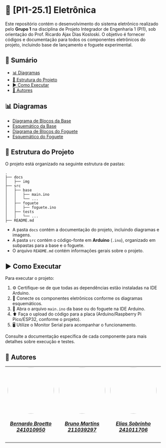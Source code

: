 # 🚀 [PI1-25.1] Eletrônica

Este repositório contém o desenvolvimento do sistema eletrônico realizado pelo **Grupo 1** na disciplina de Projeto Integrador de Engenharia 1 (PI1), sob orientação do Prof. Ricardo Ajax Dias Kosloski. O objetivo é fornecer códigos e documentação para todos os componentes eletrônicos do projeto, incluindo base de lançamento e foguete experimental.

## 📑 Sumário

- [📊 Diagramas](#diagramas)
- [📁 Estrutura do Projeto](#estrutura-do-projeto)
- [▶️ Como Executar](#como-executar)
- [👥 Autores](#autores)

## 📊 Diagramas

- [Diagrama de Blocos da Base](docs/img/blocos_base.png)
- [Esquemático da Base](docs/img/esquematico_base_julho.png)
- [Diagrama de Blocos do Foguete](docs/img/blocos_foguete.png)
- [Esquemático do Foguete](docs/img/esquematico_foguete.png)

## 📁 Estrutura do Projeto

O projeto está organizado na seguinte estrutura de pastas:

```
.
├── docs
│   ├── img
├── src
│   ├── base
│   │   ├── main.ino
│   │   └── ...
│   ├── foguete
│   │   ├── foguete.ino
│   ├── tests
│   │   └── ...
├── README.md
```

- A pasta `docs` contém a documentação do projeto, incluindo diagramas e imagens.
- A pasta `src` contém o código-fonte em **Arduino** (`.ino`), organizado em subpastas para a base e o foguete.
- O arquivo `README.md` contém informações gerais sobre o projeto.

## ▶️ Como Executar

Para executar o projeto:

1. ⚙️ Certifique-se de que todas as dependências estão instaladas na IDE Arduino.
2. 🔌 Conecte os componentes eletrônicos conforme os diagramas esquemáticos.
3. 💾 Abra o arquivo `main.ino` da base ou do foguete na IDE Arduino.
4. ⬆️ Faça o upload do código para a placa (Arduino/Raspberry Pi Pico/ESP32, conforme o projeto).
5. 🖥️ Utilize o Monitor Serial para acompanhar o funcionamento.

Consulte a documentação específica de cada componente para mais detalhes sobre execução e testes.

## 👥 Autores

<div align="center">
   <table style="margin-left: auto; margin-right: auto;">
        <tr>
            <td align="center">
                <a href="https://github.com/Bercacos">
                    <img style="border-radius: 50%;" src="https://avatars.githubusercontent.com/u/187900968?v=4" width="150px;"/>
                    <h5 class="text-center">Bernardo Broetto<br>241010950</h5>
                </a>
            </td>
            <td align="center">
                <a href="https://github.com/gitbmvb">
                    <img style="border-radius: 50%;" src="https://avatars.githubusercontent.com/u/30751876?v=4" width="150px;"/>
                    <h5 class="text-center">Bruno Martins <br>211039297</h5>
                </a>
            </td>
            <td align="center">
                <a href="https://github.com/HouNst7">
                    <img style="border-radius: 50%;" src="https://avatars.githubusercontent.com/u/171448629?v=4" width="150px;"/>
                    <h5 class="text-center">Elias Sobrinho <br>241011706</h5>
                </a>
            </td>
            <td align="center">
                <a href="https://github.com/ian-dcg">
                    <img style="border-radius: 50%;" src="https://avatars.githubusercontent.com/u/78445038?v=4" width="150px;"/>
                    <h5 class="text-center">Ian da Costa <br>190125829</h5>
                </a>
            </td>
            <td align="center">
                <a href="https://github.com/murilopbs">
                    <img style="border-radius: 50%;" src="https://avatars.githubusercontent.com/u/62524293?v=4" width="150px;"/>
                    <h5 class="text-center">Murilo Perazzo <br>190129221</h5>
                </a>
            </td>
    </table>
</div>
